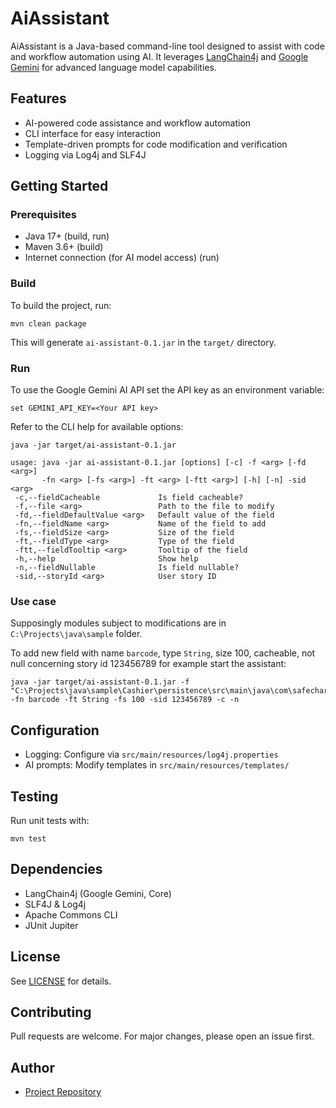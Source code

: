 # AiAssistant

AiAssistant is a Java-based command-line tool designed to assist with code and workflow automation using AI. It leverages [LangChain4j](https://github.com/langchain4j/langchain4j)
and [Google Gemini](https://ai.google.dev/gemini-api/docs) for advanced language model capabilities.

## Features

- AI-powered code assistance and workflow automation
- CLI interface for easy interaction
- Template-driven prompts for code modification and verification
- Logging via Log4j and SLF4J

## Getting Started

### Prerequisites

- Java 17+ (build, run)
- Maven 3.6+ (build)
- Internet connection (for AI model access) (run)

### Build

To build the project, run:
```
mvn clean package
```

This will generate `ai-assistant-0.1.jar` in the `target/` directory.

### Run

To use the Google Gemini AI API set the API key as an environment variable:
```
set GEMINI_API_KEY=<Your API key>
```

Refer to the CLI help for available options:
```
java -jar target/ai-assistant-0.1.jar
```
```
usage: java -jar ai-assistant-0.1.jar [options] [-c] -f <arg> [-fd <arg>]
       -fn <arg> [-fs <arg>] -ft <arg> [-ftt <arg>] [-h] [-n] -sid <arg>
 -c,--fieldCacheable             Is field cacheable?
 -f,--file <arg>                 Path to the file to modify
 -fd,--fieldDefaultValue <arg>   Default value of the field
 -fn,--fieldName <arg>           Name of the field to add
 -fs,--fieldSize <arg>           Size of the field
 -ft,--fieldType <arg>           Type of the field
 -ftt,--fieldTooltip <arg>       Tooltip of the field
 -h,--help                       Show help
 -n,--fieldNullable              Is field nullable?
 -sid,--storyId <arg>            User story ID
```

### Use case

Supposingly modules subject to modifications are in `C:\Projects\java\sample` folder.

To add new field with name `barcode`, type `String`, size 100, cacheable, not null concerning story id 123456789 for example
start the assistant:
```
java -jar target/ai-assistant-0.1.jar -f "C:\Projects\java\sample\Cashier\persistence\src\main\java\com\safecharge\ppp\persistence\dto\entities\MerchantSite.java" -fn barcode -ft String -fs 100 -sid 123456789 -c -n
```

## Configuration

- Logging: Configure via `src/main/resources/log4j.properties`
- AI prompts: Modify templates in `src/main/resources/templates/`

## Testing

Run unit tests with:
```
mvn test
```

## Dependencies

- LangChain4j (Google Gemini, Core)
- SLF4J & Log4j
- Apache Commons CLI
- JUnit Jupiter

## License

See [LICENSE](https://github.com/radtonev/struts_no_more/blob/a2109ddc432d5205da6047563152fa63110c596b/LICENSE) for details.

## Contributing

Pull requests are welcome. For major changes, please open an issue first.

## Author

- [Project Repository](https://github.com/radtonev/struts_no_more)
